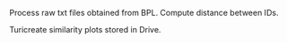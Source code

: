 Process raw txt files obtained from BPL. Compute distance between IDs.

Turicreate similarity plots stored in Drive.

